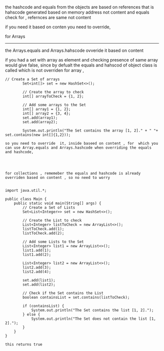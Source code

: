 the hashcode and equals from the objects are based on references
that is hahscode generated based on memory address not content and equals check for ,  refernces are same not content


if you need it based on conten you need to override, 

  for Arrays 
  _________________
the Arrays.equals and Arrays.hahscode ovveride it based  on content 

if you had a set with array as element and checking presence of same array  would give false, since by defualt the equals and hahscod of object class is called
which is not overriden for array ,
```
// Create a Set of arrays
        Set<int[]> set = new HashSet<>();

        // Create the array to check
        int[] arrayToCheck = {1, 2};

        // Add some arrays to the Set
        int[] array1 = {1, 2};
        int[] array2 = {3, 4};
        set.add(array1);
        set.add(array2);

        System.out.println("The Set contains the array [1, 2]." + " "+ set.contains(new int[]{1,2}));

so you need to override  it, inside baseed on content , for  which you can use Array.equals and Arrays.hashcode when overriding the equals and hashcode, 




for collections , rememeber the equals and hashcode is already overriden based on content , so no need to worry


import java.util.*;

public class Main {
    public static void main(String[] args) {
        // Create a Set of Lists
        Set<List<Integer>> set = new HashSet<>();

        // Create the List to check
        List<Integer> listToCheck = new ArrayList<>();
        listToCheck.add(1);
        listToCheck.add(2);

        // Add some Lists to the Set
        List<Integer> list1 = new ArrayList<>();
        list1.add(1);
        list1.add(2);

        List<Integer> list2 = new ArrayList<>();
        list2.add(3);
        list2.add(4);

        set.add(list1);
        set.add(list2);

        // Check if the Set contains the List
        boolean containsList = set.contains(listToCheck);

        if (containsList) {
            System.out.println("The Set contains the list [1, 2]."); 
        } else {
            System.out.println("The Set does not contain the list [1, 2].");
        }
    }
}

this returns true
